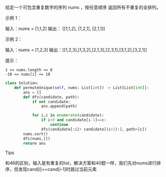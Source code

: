 给定一个可包含重复数字的序列 nums ，按任意顺序 返回所有不重复的全排列。

 

示例 1：

输入：nums = [1,1,2]
输出：
[[1,1,2],
 [1,2,1],
 [2,1,1]]

示例 2：

输入：nums = [1,2,3]
输出：[[1,2,3],[1,3,2],[2,1,3],[2,3,1],[3,1,2],[3,2,1]]

 

提示：

    1 <= nums.length <= 8
    -10 <= nums[i] <= 10



```python
class Solution:
    def permuteUnique(self, nums: List[int]) -> List[List[int]]:
        ans = []
        def dfs(candidate, path):
            if not candidate:
                ans.append(path)

            for i,c in enumerate(candidate):
                if i>0 and candidate[i-1]==c:
                    continue 
                dfs(candidate[:i]+ candidate[(i+1):], path+[c])
        nums.sort() 
        dfs(nums,[])
        return ans 
```



Tips

和46的区别，输入是有重复的list，解决方案和40题一样，我们先对nums进行排序，但发现cand[i]==cand[i-1]时跳过当前元素

